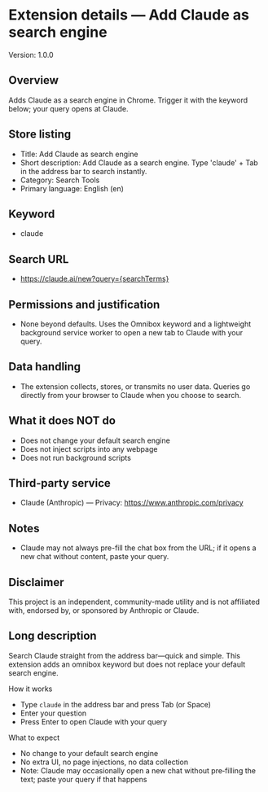 # Extension details — Add Claude as search engine

Version: 1.0.0

## Overview
Adds Claude as a search engine in Chrome. Trigger it with the keyword below; your query opens at Claude.

## Store listing
- Title: Add Claude as search engine
- Short description: Add Claude as a search engine. Type 'claude' + Tab in the address bar to search instantly.
- Category: Search Tools
- Primary language: English (en)

## Keyword
- claude

## Search URL
- https://claude.ai/new?query={searchTerms}

## Permissions and justification
- None beyond defaults. Uses the Omnibox keyword and a lightweight background service worker to open a new tab to Claude with your query.

## Data handling
- The extension collects, stores, or transmits no user data. Queries go directly from your browser to Claude when you choose to search.

## What it does NOT do
- Does not change your default search engine
- Does not inject scripts into any webpage
- Does not run background scripts

## Third‑party service
- Claude (Anthropic) — Privacy: https://www.anthropic.com/privacy

## Notes
- Claude may not always pre-fill the chat box from the URL; if it opens a new chat without content, paste your query.

## Disclaimer
This project is an independent, community-made utility and is not affiliated with, endorsed by, or sponsored by Anthropic or Claude.

## Long description
Search Claude straight from the address bar—quick and simple. This extension adds an omnibox keyword but does not replace your default search engine.

How it works
- Type `claude` in the address bar and press Tab (or Space)
- Enter your question
- Press Enter to open Claude with your query

What to expect
- No change to your default search engine
- No extra UI, no page injections, no data collection
- Note: Claude may occasionally open a new chat without pre‑filling the text; paste your query if that happens